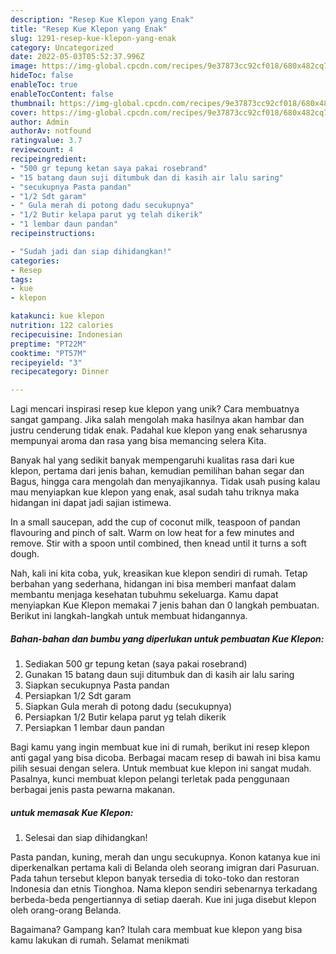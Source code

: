 ```yaml
---
description: "Resep Kue Klepon yang Enak"
title: "Resep Kue Klepon yang Enak"
slug: 1291-resep-kue-klepon-yang-enak
category: Uncategorized
date: 2022-05-03T05:52:37.996Z
image: https://img-global.cpcdn.com/recipes/9e37873cc92cf018/680x482cq70/kue-klepon-foto-resep-utama.jpg
hideToc: false
enableToc: true
enableTocContent: false
thumbnail: https://img-global.cpcdn.com/recipes/9e37873cc92cf018/680x482cq70/kue-klepon-foto-resep-utama.jpg
cover: https://img-global.cpcdn.com/recipes/9e37873cc92cf018/680x482cq70/kue-klepon-foto-resep-utama.jpg
author: Admin
authorAv: notfound
ratingvalue: 3.7
reviewcount: 4
recipeingredient:
- "500 gr tepung ketan saya pakai rosebrand"
- "15 batang daun suji ditumbuk dan di kasih air lalu saring"
- "secukupnya Pasta pandan"
- "1/2 Sdt garam"
- " Gula merah di potong dadu secukupnya"
- "1/2 Butir kelapa parut yg telah dikerik"
- "1 lembar daun pandan"
recipeinstructions:

- "Sudah jadi dan siap dihidangkan!"
categories:
- Resep
tags:
- kue
- klepon

katakunci: kue klepon 
nutrition: 122 calories
recipecuisine: Indonesian
preptime: "PT22M"
cooktime: "PT57M"
recipeyield: "3"
recipecategory: Dinner

---
```





Lagi mencari inspirasi resep kue klepon yang unik? Cara membuatnya sangat gampang. Jika salah mengolah maka hasilnya akan hambar dan justru cenderung tidak enak. Padahal kue klepon yang enak seharusnya mempunyai aroma dan rasa yang bisa memancing selera Kita.





Banyak hal yang sedikit banyak mempengaruhi kualitas rasa dari kue klepon, pertama dari jenis bahan, kemudian pemilihan bahan segar dan Bagus, hingga cara mengolah dan menyajikannya. Tidak usah pusing kalau mau menyiapkan kue klepon yang enak,      asal sudah tahu triknya maka hidangan ini dapat jadi sajian istimewa.














In a small saucepan, add the cup of coconut milk, teaspoon of pandan flavouring and pinch of salt. Warm on low heat for a few minutes and remove. Stir with a spoon until combined, then knead until it turns a soft dough.






Nah, kali ini kita coba, yuk, kreasikan kue klepon sendiri di rumah. Tetap berbahan yang sederhana, hidangan ini bisa memberi manfaat dalam membantu menjaga kesehatan tubuhmu sekeluarga. Kamu dapat menyiapkan Kue Klepon memakai 7 jenis bahan dan 0 langkah pembuatan. Berikut ini langkah-langkah untuk membuat hidangannya.

<!--inarticleads1-->

##### Bahan-bahan dan bumbu yang diperlukan untuk pembuatan Kue Klepon:

1. Sediakan 500 gr tepung ketan (saya pakai rosebrand)
1. Gunakan 15 batang daun suji ditumbuk dan di kasih air lalu saring
1. Siapkan secukupnya Pasta pandan
1. Persiapkan 1/2 Sdt garam
1. Siapkan  Gula merah di potong dadu (secukupnya)
1. Persiapkan 1/2 Butir kelapa parut yg telah dikerik
1. Persiapkan 1 lembar daun pandan


Bagi kamu yang ingin membuat kue ini di rumah, berikut ini resep klepon anti gagal yang bisa dicoba. Berbagai macam resep di bawah ini bisa kamu pilih sesuai dengan selera. Untuk membuat kue klepon ini sangat mudah. Pasalnya, kunci membuat klepon pelangi terletak pada penggunaan berbagai jenis pasta pewarna makanan. 

<!--inarticleads2-->

#####  untuk memasak Kue Klepon:


1. Selesai dan siap dihidangkan!

Pasta pandan, kuning, merah dan ungu secukupnya. Konon katanya kue ini diperkenalkan pertama kali di Belanda oleh seorang imigran dari Pasuruan. Pada tahun tersebut klepon banyak tersedia di toko-toko dan restoran Indonesia dan etnis Tionghoa. Nama klepon sendiri sebenarnya terkadang berbeda-beda pengertiannya di setiap daerah. Kue ini juga disebut klepon oleh orang-orang Belanda. 

Bagaimana? Gampang kan? Itulah cara membuat kue klepon yang bisa kamu lakukan di rumah. Selamat menikmati
